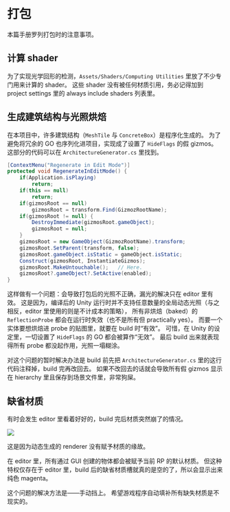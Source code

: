 # 打包

本篇手册罗列打包时的注意事项。

## 计算 shader

为了实现光学回形的检测，`Assets/Shaders/Computing Utilities` 里放了不少专门用来计算的 shader。
这些 shader 没有被任何材质引用，务必记得加到 project settings 里的 always include shaders 列表里。

## 生成建筑结构与光照烘焙

在本项目中，许多建筑结构（`MeshTile` 与 `ConcreteBox`）是程序化生成的。
为了避免将冗余的 GO 也序列化进项目，实现成了设置了 `HideFlags` 的假 gizmos。
这部分的代码可以在 `ArchitectureGenerator.cs` 里找到。

```csharp
[ContextMenu("Regenerate in Edit Mode")]
protected void RegenerateInEditMode() {
	if(Application.isPlaying)
		return;
	if(this == null)
		return;
	if(gizmosRoot == null)
		gizmosRoot = transform.Find(GizmozRootName);
	if(gizmosRoot != null) {
		DestroyImmediate(gizmosRoot.gameObject);
		gizmosRoot = null;
	}
	gizmosRoot = new GameObject(GizmozRootName).transform;
	gizmosRoot.SetParent(transform, false);
	gizmosRoot.gameObject.isStatic = gameObject.isStatic;
	Construct(gizmosRoot, InstantiateGizmos);
	gizmosRoot.MakeUntouchable();	// Here.
	gizmosRoot?.gameObject?.SetActive(enabled);
}
```

这样做有一个问题：会导致打包后的光照不正确，漏光的解决只在 editor 里有效。
这是因为，编译后的 Unity 运行时并不支持任意数量的全局动态光照（与之相反，editor 里使用的则是不计成本的策略），
所有非烘焙（baked）的 `ReflectionProbe` 都会在运行时失效（也不是所有但 practically yes）。
而要一个实体要想烘焙进 probe 的贴图里，就要在 build 时“有效”。
可惜，在 Unity 的设定里，一切设置了 `HideFlags` 的 GO 都会被算作“无效”。
最后 build 出来就表现得所有 probe 都没起作用，光照一塌糊涂。

对这个问题的暂时解决办法是 build 前先把 `ArchitectureGenerator.cs` 里的这行代码注释掉，build 完再改回去。
如果不改回去的话就会导致所有假 gizmos 显示在 hierarchy 里且保存到场景文件里，非常狗屎。

## 缺省材质

有时会发生 editor 里看着好好的，build 完后材质突然崩了的情况。

![](../public/exposed-concrete-box.png)

这是因为动态生成的 renderer 没有赋予材质的缘故。

在 editor 里，所有通过 GUI 创建的物体都会被赋予当前 RP 的默认材质。
但这种特权仅存在于 editor 里，build 后的缺省材质槽就真的是空的了，所以会显示出来纯色 magenta。

这个问题的解决方法是——手动挡上。
希望游戏程序自动填补所有缺失材质是不现实的。